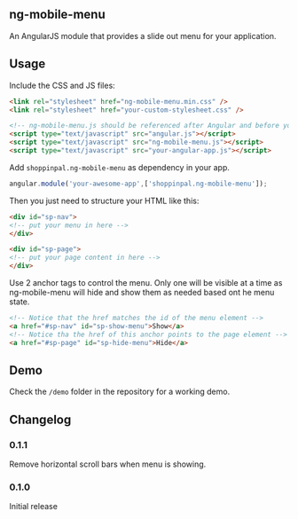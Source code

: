 ## ng-mobile-menu

An AngularJS module that provides a slide out menu for your application.

## Usage

Include the CSS and JS files:
```html
<link rel="stylesheet" href="ng-mobile-menu.min.css" />
<link rel="stylesheet" href="your-custom-stylesheet.css" />

<!-- ng-mobile-menu.js should be referenced after Angular and before your app -->
<script type="text/javascript" src="angular.js"></script>
<script type="text/javascript" src="ng-mobile-menu.js"></script>
<script type="text/javascript" src="your-angular-app.js"></script>

```

Add `shoppinpal.ng-mobile-menu` as dependency in your app.

```javascript
angular.module('your-awesome-app',['shoppinpal.ng-mobile-menu']);
```

Then you just need to structure your HTML like this:

```html
<div id="sp-nav">
<!-- put your menu in here -->
</div>

<div id="sp-page">
<!-- put your page content in here -->
</div>
```

Use 2 anchor tags to control the menu. Only one will be visible at a time as ng-mobile-menu will hide and show them as needed based ont he menu state.

```html
<!-- Notice that the href matches the id of the menu element -->
<a href="#sp-nav" id="sp-show-menu">Show</a>
<!-- Notice tha the href of this anchor points to the page element -->
<a href="#sp-page" id="sp-hide-menu">Hide</a>
```

## Demo

Check the `/demo` folder in the repository for a working demo.

## Changelog

### 0.1.1
Remove horizontal scroll bars when menu is showing.
### 0.1.0
Initial release